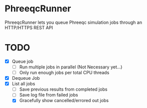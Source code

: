 # PhreeqcRunner
PhreeqcRunner lets you queue Phreeqc simulation jobs through an HTTP/HTTPS REST API

# TODO
- [x] Queue job
	- [ ] Run multiple jobs in parallel (Not Necessary yet...)
	- [ ] Only run enough jobs per total CPU threads
- [x] Dequeue Job
- [x] List all jobs
	- [ ] Save previous results from completed jobs
	- [ ] Save log file from failed jobs
	- [x] Gracefully show cancelled/errored out jobs
